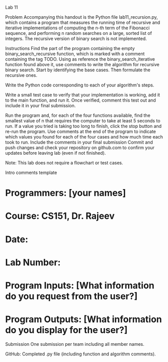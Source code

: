 Lab 11

Problem
Accompanying this handout is the Python file lab11_recursion.py, which contains a program that measures the running time of recursive and iterative implementations of computing the n-th term of the Fibonacci sequence, and performing n random searches on a large, sorted list of integers. The recursive version of binary search is not implemented.

Instructions
Find the part of the program containing the empty binary_search_recursive function, which is marked with a comment containing the tag TODO. Using as reference the binary_search_iterative function found above it, use comments to write the algorithm for recursive binary search. Start by identifying the base cases. Then formulate the recursive ones.

Write the Python code corresponding to each of your algorithm's steps.

Write a small test case to verify that your implementation is working, add it to the main function, and run it. Once verified, comment this test out and include it in your final submission.

Run the program and, for each of the four functions available, find the smallest value of n that requires the computer to take at least 5 seconds to run. If a value you tried is taking too long to finish, click the stop button and re-run the program. Use comments at the end of the program to indicate which values you found for each of the four cases and how much time each took to run. Include the comments in your final submission Commit and push changes and check your repository on github.com to confirm your updates before leaving lab (even if not finished).

Note: This lab does not require a flowchart or test cases.

Intro comments template
# Programmers: [your names]
# Course: CS151, Dr. Rajeev 
# Date:
# Lab Number:
# Program Inputs: [What information do you request from the user?]
# Program Outputs: [What information do you display for the user?]
Submission
One submission per team including all member names.

GitHub: Completed .py file (including function and algorithm comments).
